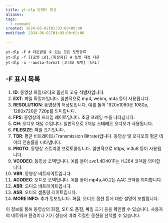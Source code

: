 ```yaml
---
title: yt-dlp 명령어 모음
aliases: 
tags:
  - command
created: 2024-06-02T01:03:00+09:00
modified: 2024-06-02T01:03:00+09:00

---
```

```shell
yt-dlp -F # 다운받을 수 있는 모든 포멧종류
yt-dlp -f [{포멧 id},{확장자}] # 포멧 지정 다운
yt-dlp -x --audio-format [오디오 포맷] [URL]
```







## -F 표시 목록
1. **ID**: 동영상 화질/오디오 옵션의 고유 식별자입니다.
2. **EXT**: 파일 확장자입니다. 일반적으로 mp4, webm, m4a 등이 사용됩니다.
3. **RESOLUTION**: 동영상의 해상도입니다. 예를 들어 1920x1080은 1080p, 1280x720은 720p를 의미합니다.
4. **FPS**: 동영상의 프레임 레이트입니다. 초당 프레임 수를 나타냅니다.
5. **CH**: 오디오 채널 수입니다. 일반적으로 2채널 스테레오 오디오가 사용됩니다.
6. **FILESIZE**: 파일 크기입니다.
7. **TBR**: 평균 비트레이트(Transmission Bitrate)입니다. 동영상 및 오디오의 평균 데이터 전송률을 나타냅니다.
8. **PROTO**: 동영상 스트리밍 프로토콜입니다. 일반적으로 https, m3u8 등이 사용됩니다.
9. **VCODEC**: 동영상 코덱입니다. 예를 들어 avc1.4D401F는 H.264 코덱을 의미합니다.
10. **VBR**: 동영상 비트레이트입니다.
11. **ACODEC**: 오디오 코덱입니다. 예를 들어 mp4a.40.2는 AAC 코덱을 의미합니다.
12. **ABR**: 오디오 비트레이트입니다.
13. **ASR**: 오디오 샘플링 레이트입니다.
14. **MORE INFO**: 추가 정보입니다. 화질, 오디오 옵션 등에 대한 설명이 포함됩니다.

이 정보를 통해 동영상의 화질, 오디오 품질, 파일 크기 등을 확인할 수 있습니다. 사용자의 네트워크 환경이나 기기 성능에 따라 적절한 옵션을 선택할 수 있습니다. 